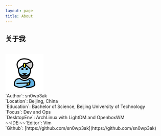 ```yaml
---
layout: page
title: About
---
```

<h2>关于我</h2><br>
<img src="assets/avatar.png" height=120 weight=120><br>
`Author`: sn0wp3ak<br>
`Location`: Beijing, China<br>
`Education`: Bachelor of Science, Beijing University of Technology<br>
`Focus`: Dev and Ops<br>
`DesktopEnv`: ArchLinux with LightDM and OpenboxWM<br>
~~IDE:~~`Editor`: Vim<br>
`Github`: [https://github.com/sn0wp3ak](https://github.com/sn0wp3ak)<br>
